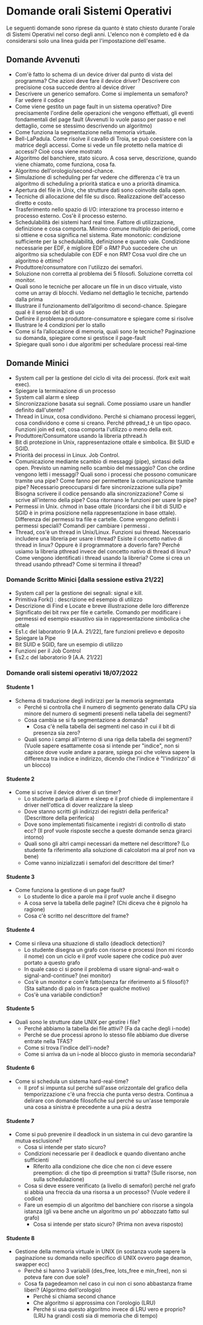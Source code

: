 # Domande orali Sistemi Operativi
Le seguenti domande sono riprese da quanto è stato chiesto durante l'orale di Sistemi Operativi nel corso degli anni. L'elenco non è completo ed è da considerarsi solo una linea guida per l'impostazione dell'esame.

## Domande Avvenuti
- Com'è fatto lo schema di un device driver dal punto di vista del programma? Che azioni deve fare il device driver? 	Descrivere con precisione cosa succede dentro al device driver
- Descrivere un generico semaforo. Come si implementa un semaforo? Far vedere il codice 
- Come viene gestito un page fault in un sistema operativo? Dire precisamente l'ordine delle operazioni che vengono effettuati, gli eventi fondamentali del page fault (Avvenuti lo vuole passo per passo e nel dettaglio, come se stessimo descrivendo un algoritmo) 
- Come funziona la segmentazione nella memoria virtuale.
- Bell-LaPadula. Come risolve il cavallo di Troia, se può coesistere con la matrice degli accessi. Come si vede un file protetto nella matrice di accessi? Cioè cosa viene mostrato 
- Algoritmo del banchiere, stato sicuro. A cosa serve, descrizione, quando viene chiamato, come funziona, cosa fa.
- Algoritmo dell'orologio/second-chance.
- Simulazione di scheduling per far vedere che differenza c'è tra un algoritmo di scheduling a priorità statica e uno a priorità dinamica.
- Apertura del file in Unix, che strutture dati sono coinvolte dalla open.
- Tecniche di allocazione del file su disco. Realizzazione dell'accesso diretto e costo.
- Trasferimento nello spazio di I/O: interazione tra processo interno e processo esterno. Cos'è il processo esterno.
- Schedulabilità dei sistemi hard real time. Fattore di utilizzazione, definizione e cosa comporta. Minimo comune multiplo dei periodi, come si ottiene e cosa significa nel sistema. Rate monotonic: condizione sufficiente per la schedulabilità, definizione e quanto vale. Condizione necessarie per EDF, è migliore EDF o RM? Può succedere che un algoritmo sia schedulabile con EDF e non RM? Cosa vuol dire che un algoritmo è ottimo? 
- Produttore/consumatore con l'utilizzo dei semafori.
- Soluzione non corretta al problema dei 5 filosofi. Soluzione corretta col monitor.  
- Quali sono le tecniche per allocare un file in un disco virtuale, visto come un array di blocchi. Vediamo nel dettaglio le tecniche, partendo dalla prima
- Illustrare il funzionamento dell’algoritmo di second-chance. Spiegare qual è il senso del bit di uso
-  Definire il problema produttore-consumatore e spiegare come si risolve
- Illustrare le 4 condizioni per lo stallo
- Come si fa l’allocazione di memoria, quali sono le tecniche? Paginazione su domanda, spiegare come si gestisce il page-fault
- Spiegare quali sono i due algoritmi per schedulare processi real-time

## Domande Minici
- System call per la gestione del ciclo di vita dei processi. (fork exit wait exec).
- Spiegare la terminazione di un processo
- System call alarm e sleep
- Sincronizzazione basata sui segnali. Come possiamo usare un handler definito dall'utente? 
- Thread in Linux, cosa condividono. Perché si chiamano processi leggeri, cosa condividono e come si creano. Perché pthread_t è un tipo opaco.
  Funzioni join ed exit, cosa comporta l'utilizzo o meno della exit.
- Produttore/Consumatore usando la libreria pthread.h
- Bit di protezione in Unix, rappresentazione ottale e simbolica. Bit SUID e SGID.
- Priorità dei processi in Linux. Job Control.
- Comunicazione mediante scambio di messaggi (pipe), sintassi della open. Previsto un naming nello scambio del messaggio? Con che ordine vengono letti i messaggi?  Quali sono i processi che possono comunicare tramite una pipe? 
Come fanno per permettere la comunicazione tramite pipe? Necessario preoccuparsi di fare sincronizzazione sulla pipe? Bisogna scrivere il codice pensando alla sincronizzazione? 
Come si scrive all'interno della pipe? Cosa ritornano le funzioni per usare le pipe?   
- Permessi in Unix. chmod in base ottale (ricordarsi che il bit di SUID e SGID è in prima posizione nella rappresentazione in base ottale). Differenza dei permessi tra file e cartelle. Come vengono definiti i permessi speciali? Comandi per cambiare i permessi .
- Thread, cos'è un thread in Unix/Linux. Funzioni sui thread. Necessario includere una libreria per usare i thread? Esiste il concetto nativo di thread in linux? Oppure è il programmatore a doverlo fare? Perché usiamo la libreria pthread invece del concetto nativo di thread di linux? Come vengono identificati i thread usando la libreria?
Come si crea un thread usando pthread? Come si termina il thread? 

###  Domande Scritto Minici [dalla sessione estiva 21/22]
- System call per la gestione dei segnali: signal e kill. 
- Primitiva Fork() : descrizione ed esempio di utilizzo
- Descrizione di Find e Locate e breve illustrazione delle loro differenze
- Significato dei bit rwx per file e cartelle. Comando per modificare i permessi ed esempio esaustivo sia in rappresentazione simbolica che ottale
- Es1.c del laboratorio 9 [A.A. 21/22], fare funzioni prelievo e deposito 
- Spiegare la Pipe
- Bit SUID e SGID, fare un esempio di utilizzo
- Funzioni per il Job Control 
- Es2.c del laboratorio 9 [A.A. 21/22]

### Domande orali sistemi operativi 18/07/2022

#### Studente 1

- Schema di traduzione degli indirizzi per la memoria segmentata
    - Perché si controlla che il numero di segmento generato dalla CPU sia minore del numero di segmenti presenti nella tabella dei segmenti?
    - Cosa cambia se si fa segmentazione a domanda?
        - Cosa c'è nella tabella dei segmenti nel caso in cui il bit di presenza sia zero?
    - Quali sono i campi all'interno di una riga della tabella dei segmenti? (Vuole sapere esattamente cosa si intende per "indice", non si capisce dove vuole andare a parare, spiega poi che voleva sapere la differenza tra indice e indirizzo, dicendo che l'indice è "l'indirizzo" di un blocco)

#### Studente 2

- Come si scrive il device driver di un timer?
    - Lo studente parla di alarm e sleep e il prof chiede di implementare il driver nell'ottica di dover realizzare la sleep
    - Dove stanno scritti gli indirizzi dei registri della periferica? (Descrittore della periferica)
    - Dove sono implementati fisicamente i registri di controllo di stato ecc? (Il prof vuole risposte secche a queste domande senza girarci intorno)
    - Quali sono gli altri campi necessari da mettere nel descrittore? (Lo studente fa riferimento alla soluzione di calcolatori ma al prof non va bene)
    - Come vanno inizializzati i semafori del descrittore del timer?

#### Studente 3

- Come funziona la gestione di un page fault?
    - Lo studente lo dice a parole ma il prof vuole anche il disegno
    - A cosa serve la tabella delle pagine? (Chi diceva che è pignolo ha ragione)
    - Cosa c'è scritto nel descrittore del frame?

#### Studente 4

- Come si rileva una situazione di stallo (deadlock detection)?
    - Lo studente disegna un grafo con risorse e processi (non mi ricordo il nome) con un ciclo e il prof vuole sapere che codice può aver portato a questo grafo
    - In quale caso ci si pone il problema di usare signal-and-wait o signal-and-continue? (nei monitor)
    - Cos'è un monitor e com'è fatto(senza far riferimento ai 5 filosofi)? (Sta saltando di palo in frasca per qualche motivo)
    - Cos'è una variabile condiction?

#### Studente 5

- Quali sono le strutture date UNIX per gestire i file?
    - Perché abbiamo la tabella dei file attivi? (Fa da cache degli i-node)
    - Perché se due processi aprono lo stesso file abbiamo due diverse entrate nella TFAS?
    - Come si trova l'indice dell'i-node?
    - Come si arriva da un i-node al blocco giusto in memoria secondaria?

#### Studente 6

- Come si schedula un sistema hard-real-time?
    - Il prof si impunta sul perché sull'asse orizzontale del grafico della temporizzazione c'è una freccia che punta verso destra. Continua a delirare con domande filosofiche sul perché su un'asse temporale una cosa a sinistra è precedente a una più a destra

#### Studente 7

- Come si può prevenire il deadlock in un sistema in cui devo garantire la mutua esclusione?
    - Cosa si intende per stato sicuro?
    - Condizioni necessarie per il deadlock e quando diventano anche sufficienti
        - Riferito alla condizione che dice che non ci deve essere preemption: di che tipo di preemption si tratta? (Sulle risorse, non sulla schedulazione)
    - Cosa si deve essere verificato (a livello di semafori) perché nel grafo si abbia una freccia da una risorsa a un processo? (Vuole vedere il codice)
    - Fare un esempio di un algoritmo del banchiere con risorse a singola istanza (gli va bene anche un algoritmo un po' abbozzato fatto sul grafo)
        - Cosa si intende per stato sicuro? (Prima non aveva risposto)

#### Studente 8

- Gestione della memoria virtuale in UNIX (in sostanza vuole sapere la paginazione su domanda nello specifico di UNIX ovvero page deamon, swapper ecc)
    - Perché si hanno 3 variabili (des_free, lots_free e min_free), non si poteva fare con due sole?
    - Cosa fa pagedeamon nel caso in cui non ci sono abbastanza frame liberi? (Algoritmo dell'orologio)
        - Perché si chiama second chance
        - Che algoritmo si approssima con l'orologio (LRU)
        - Perché si usa questo algoritmo invece di LRU vero e proprio? (LRU ha grandi costi sia di memoria che di tempo)
